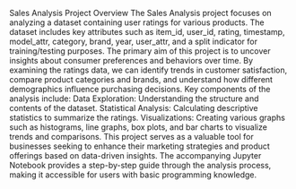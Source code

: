 Sales Analysis Project Overview
The Sales Analysis project focuses on analyzing a dataset containing user ratings for various products.
The dataset includes key attributes such as item_id, user_id, rating, timestamp, model_attr, category, brand, year, user_attr, and a split indicator for training/testing purposes.
The primary aim of this project is to uncover insights about consumer preferences and behaviors over time. By examining the ratings data, we can identify trends in customer satisfaction, compare product categories and brands, and understand how different demographics influence purchasing decisions.
Key components of the analysis include:
Data Exploration: Understanding the structure and contents of the dataset.
Statistical Analysis: Calculating descriptive statistics to summarize the ratings.
Visualizations: Creating various graphs such as histograms, line graphs, box plots, and bar charts to visualize trends and comparisons.
This project serves as a valuable tool for businesses seeking to enhance their marketing strategies and product offerings based on data-driven insights. The accompanying Jupyter Notebook provides a step-by-step guide through the analysis process, making it accessible for users with basic programming knowledge.
